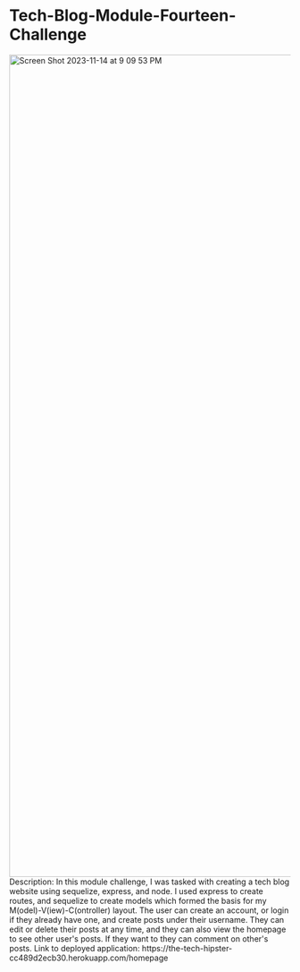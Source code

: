# Tech-Blog-Module-Fourteen-Challenge
<img width="1470" alt="Screen Shot 2023-11-14 at 9 09 53 PM" src="https://github.com/jushendhillon9/Tech-Blog-Module-Fourteen-Challenge/assets/137123520/cee57758-e8c0-4533-9fca-8320bd9aa5e7">
Description: In this module challenge, I was tasked with creating a tech blog website using sequelize, express, and node. I used express to create routes, and sequelize to create models which formed the basis for my M(odel)-V(iew)-C(ontroller) layout. The user can create an account, or login if they already have one, and create posts under their username. They can edit or delete their posts at any time, and they can also view the homepage to see other user's posts. If they want to they can comment on other's posts. 
Link to deployed application: https://the-tech-hipster-cc489d2ecb30.herokuapp.com/homepage
